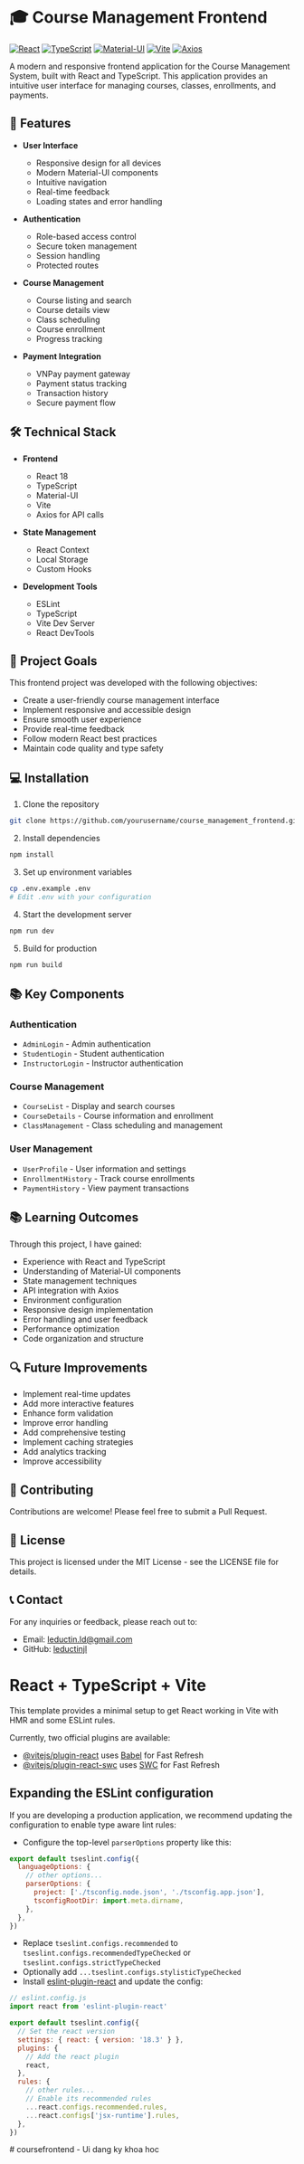 # 🎓 Course Management Frontend

[![React](https://img.shields.io/badge/React-20232A?style=for-the-badge&logo=react&logoColor=61DAFB)](https://reactjs.org/)
[![TypeScript](https://img.shields.io/badge/TypeScript-007ACC?style=for-the-badge&logo=typescript&logoColor=white)](https://www.typescriptlang.org/)
[![Material-UI](https://img.shields.io/badge/Material--UI-0081CB?style=for-the-badge&logo=material-ui&logoColor=white)](https://mui.com/)
[![Vite](https://img.shields.io/badge/Vite-B73FE9?style=for-the-badge&logo=vite&logoColor=FFD62E)](https://vitejs.dev/)
[![Axios](https://img.shields.io/badge/Axios-5A29E4?style=for-the-badge&logo=axios&logoColor=white)](https://axios-http.com/)

A modern and responsive frontend application for the Course Management System, built with React and TypeScript. This application provides an intuitive user interface for managing courses, classes, enrollments, and payments.

## 🚀 Features

- **User Interface**
  - Responsive design for all devices
  - Modern Material-UI components
  - Intuitive navigation
  - Real-time feedback
  - Loading states and error handling

- **Authentication**
  - Role-based access control
  - Secure token management
  - Session handling
  - Protected routes

- **Course Management**
  - Course listing and search
  - Course details view
  - Class scheduling
  - Course enrollment
  - Progress tracking

- **Payment Integration**
  - VNPay payment gateway
  - Payment status tracking
  - Transaction history
  - Secure payment flow

## 🛠️ Technical Stack

- **Frontend**
  - React 18
  - TypeScript
  - Material-UI
  - Vite
  - Axios for API calls

- **State Management**
  - React Context
  - Local Storage
  - Custom Hooks

- **Development Tools**
  - ESLint
  - TypeScript
  - Vite Dev Server
  - React DevTools

## 🎯 Project Goals

This frontend project was developed with the following objectives:
- Create a user-friendly course management interface
- Implement responsive and accessible design
- Ensure smooth user experience
- Provide real-time feedback
- Follow modern React best practices
- Maintain code quality and type safety

## 💻 Installation

1. Clone the repository
```bash
git clone https://github.com/yourusername/course_management_frontend.git
```

2. Install dependencies
```bash
npm install
```

3. Set up environment variables
```bash
cp .env.example .env
# Edit .env with your configuration
```

4. Start the development server
```bash
npm run dev
```

5. Build for production
```bash
npm run build
```

## 📚 Key Components

### Authentication
- `AdminLogin` - Admin authentication
- `StudentLogin` - Student authentication
- `InstructorLogin` - Instructor authentication

### Course Management
- `CourseList` - Display and search courses
- `CourseDetails` - Course information and enrollment
- `ClassManagement` - Class scheduling and management

### User Management
- `UserProfile` - User information and settings
- `EnrollmentHistory` - Track course enrollments
- `PaymentHistory` - View payment transactions

## 📚 Learning Outcomes

Through this project, I have gained:
- Experience with React and TypeScript
- Understanding of Material-UI components
- State management techniques
- API integration with Axios
- Environment configuration
- Responsive design implementation
- Error handling and user feedback
- Performance optimization
- Code organization and structure

## 🔍 Future Improvements

- Implement real-time updates
- Add more interactive features
- Enhance form validation
- Improve error handling
- Add comprehensive testing
- Implement caching strategies
- Add analytics tracking
- Improve accessibility

## 🤝 Contributing

Contributions are welcome! Please feel free to submit a Pull Request.

## 📄 License

This project is licensed under the MIT License - see the LICENSE file for details.

## 📞 Contact

For any inquiries or feedback, please reach out to:
- Email: [leductin.ld@gmail.com](mailto:leductin.ld@gmail.com)
- GitHub: [leductinjl](https://github.com/leductinjl)

# React + TypeScript + Vite

This template provides a minimal setup to get React working in Vite with HMR and some ESLint rules.

Currently, two official plugins are available:

- [@vitejs/plugin-react](https://github.com/vitejs/vite-plugin-react/blob/main/packages/plugin-react/README.md) uses [Babel](https://babeljs.io/) for Fast Refresh
- [@vitejs/plugin-react-swc](https://github.com/vitejs/vite-plugin-react-swc) uses [SWC](https://swc.rs/) for Fast Refresh

## Expanding the ESLint configuration

If you are developing a production application, we recommend updating the configuration to enable type aware lint rules:

- Configure the top-level `parserOptions` property like this:

```js
export default tseslint.config({
  languageOptions: {
    // other options...
    parserOptions: {
      project: ['./tsconfig.node.json', './tsconfig.app.json'],
      tsconfigRootDir: import.meta.dirname,
    },
  },
})
```

- Replace `tseslint.configs.recommended` to `tseslint.configs.recommendedTypeChecked` or `tseslint.configs.strictTypeChecked`
- Optionally add `...tseslint.configs.stylisticTypeChecked`
- Install [eslint-plugin-react](https://github.com/jsx-eslint/eslint-plugin-react) and update the config:

```js
// eslint.config.js
import react from 'eslint-plugin-react'

export default tseslint.config({
  // Set the react version
  settings: { react: { version: '18.3' } },
  plugins: {
    // Add the react plugin
    react,
  },
  rules: {
    // other rules...
    // Enable its recommended rules
    ...react.configs.recommended.rules,
    ...react.configs['jsx-runtime'].rules,
  },
})
```

#   c o u r s e f r o n t e n d   -   U i   d a n g   k y   k h o a   h o c 
 
 